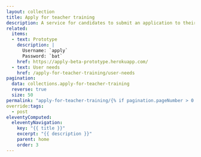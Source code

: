 ```yaml
---
layout: collection
title: Apply for teacher training
description: A service for candidates to submit an application to their chosen teacher training courses
related:
  items:
  - text: Prototype
    description: |
      Username: `apply`
      Password: `bat`
    href: https://apply-beta-prototype.herokuapp.com/
  - text: User needs
    href: /apply-for-teacher-training/user-needs
pagination:
  data: collections.apply-for-teacher-training
  reverse: true
  size: 50
permalink: "apply-for-teacher-training/{% if pagination.pageNumber > 0 %}page/{{ pagination.pageNumber + 1 }}{% endif %}/"
override:tags:
  - post
eleventyComputed:
  eleventyNavigation:
    key: "{{ title }}"
    excerpt: "{{ description }}"
    parent: home
    order: 3
---
```

